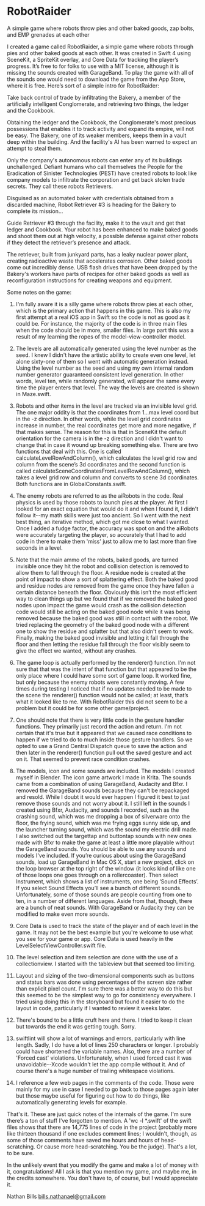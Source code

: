 # RobotRaider
A simple game where robots throw pies and other baked goods, zap bolts, and EMP grenades at each other

I created a game called RobotRaider, a simple game where robots through pies and other baked goods at each other.  It was created in Swift 4 using SceneKit, a SpriteKit overlay, and Core Data for tracking the player’s progress.  It’s free to for folks to use with a MIT license, although it is missing the sounds created with GarageBand.  To play the game with all of the sounds one would need to download the game from the App Store, where it is free.  Here’s sort of a simple intro for RobotRaider:

Take back control of trade by infiltrating the Bakery, a member of the artificially intelligent Conglomerate, and retrieving two things, the ledger and the Cookbook.

Obtaining the ledger and the Cookbook, the Conglomerate's most precious possessions that enables it to track activity and expand its empire, will not be easy.  The Bakery, one of its weaker members, keeps them in a vault deep within the building.  And the facility's AI has been warned to expect an attempt to steal them.

Only the company's autonomous robots can enter any of its buildings unchallenged.  Defiant humans who call themselves the People for the Eradication of Sinister Technologies (PEST) have created robots to look like company models to infiltrate the corporation and get back stolen trade secrets.  They call these robots Retrievers.

Disguised as an automated baker with credentials obtained from a discarded machine, Robot Retriever #3 is heading for the Bakery to complete its mission...

Guide Retriever #3 through the facility, make it to the vault and get that ledger and Cookbook.  Your robot has been enhanced to make baked goods and shoot them out at high velocity,  a possible defense against other robots if they detect the retriever’s presence and attack.

The retriever, built from junkyard parts, has a leaky nuclear power plant, creating radioactive waste that accelerates corrosion.  Other baked goods come out incredibly dense.  USB flash drives that have been dropped by the Bakery's workers have parts of recipes for other baked goods as well as reconfiguration instructions for creating weapons and equipment.

Some notes on the game:

1) I'm fully aware it is a silly game where robots throw pies at each other, which is the primary action that happens in this game.  This is also my first attempt at a real iOS app in Swift so the code is not as good as it could be.  For instance, the majority of the code is in three main files when the code should be in more, smaller files.  In large part this was a result of my learning the ropes of the model-view-controller model.

2) The levels are all automatically generated using the level number as the seed.  I knew I didn't have the artistic ability to create even one level, let alone sixty-one of them so I went with automatic generation instead.  Using the level number as the seed and using my own internal random number generator guaranteed consistent level generation.  In other words, level ten, while randomly generated, will appear the same every time the player enters that level.  The way the levels are created is shown in Maze.swift.

3) Robots and other items in the level are tracked via an invisible level grid.  The one major oddity is that the coordinates from 1...max level coord but in the -z direction.  In other words, while the level grid coordinates increase in number, the real coordinates get more and more negative, if that makes sense.  The reason for this is that in SceneKit the default orientation for the camera is in the -z direction and I didn't want to change that in case it wound up breaking something else.  There are two functions that deal with this.  One is called calculateLevelRowAndColumn(), which calculates the level grid row and column from the scene’s 3d coordinates and the second function is called calculateSceneCoordinatesFromLevelRowAndColumn(), which takes a level grid row and column and converts to scene 3d coordinates.  Both functions are in GlobalConstants.swift.

4) The enemy robots are referred to as the aiRobots in the code.  Real physics is used by those robots to launch pies at the player.  At first I looked for an exact equation that would do it and when I found it, I didn't follow it--my math skills were just too ancient.  So I went with the next best thing, an iterative method, which got me close to what I wanted.  Once I added a fudge factor, the accuracy was spot on and the aiRobots were accurately targeting the player, so accurately that I had to add code in there to make them 'miss' just to allow me to last more than five seconds in a level.

5) Note that the main ammo of the robots, baked goods, are turned invisible once they hit the robot and collision detection is removed to allow them to fall through the floor.  A residue node is created at the point of impact to show a sort of splattering effect.  Both the baked good and residue nodes are removed from the game once they have fallen a certain distance beneath the floor.  Obviously this isn’t the most efficient way to clean things up but we found that if we removed the baked good nodes upon impact the game would crash as the collision detection code would still be acting on the baked good node while it was being removed because the baked good was still in contact with the robot.  We tried replacing the geometry of the baked good node with a different one to show the residue and splatter but that also didn't seem to work.  Finally, making the baked good invisible and letting it fall through the floor and then letting the residue fall through the floor visibly seem to give the effect we wanted, without any crashes.

6) The game loop is actually performed by the renderer() function.  I'm not sure that that was the intent of that function but that appeared to be the only place where I could have some sort of game loop.  It worked fine, but only because the enemy robots were constantly moving.  A few times during testing I noticed that if no updates needed to be made to the scene the renderer() function would not be called; at least, that’s what it looked like to me.  With RobotRaider this did not seem to be a problem but it could be for some other game/project.

7) One should note that there is very little code in the gesture handler functions.  They primarily just record the action and return.  I'm not certain that it's true but it appeared that we caused race conditions to happen if we tried to do to much inside those gesture handlers.  So we opted to use a Grand Central Dispatch queue to save the action and then later in the renderer() function pull out the saved gesture and act on it.  That seemed to prevent race condition crashes.

8) The models, icon and some sounds are included.  The models I created myself in Blender.  The icon game artwork I made in Krita.  The sounds came from a combination of using GarageBand, Audacity and Bfxr.  I removed the GarageBand sounds because they can't be repackaged and resold.  While I doubt it would ever happen I figured it best to just remove those sounds and not worry about it.  I still left in the sounds I created using Bfxr, Audacity, and sounds I recorded, such as the crashing sound, which was me dropping a box of silverware onto the floor, the frying sound, which was me frying eggs sunny side up, and the launcher turning sound, which was the sound my electric drill made.  I also switched out the targettap and buttontap sounds with new ones made with Bfxr to make the game at least a little more playable without the GarageBand sounds.  You should be able to use any sounds and models I've included.  If you’re curious about using the GarageBand sounds, load up GarageBand in Mac OS X, start a new project, click on the loop browser at the top right of the window (it looks kind of like one of those loops one goes through on a rollercoaster).  Then select Instrument, which shows a list of instruments, one being ‘Sound Effects’.  If you select Sound Effects you’ll see a bunch of different sounds.  Unfortunately, some of those sounds are people counting from one to ten, in a number of different languages.  Aside from that, though, there are a bunch of neat sounds.  With GarageBand or Audacity they can be modified to make even more sounds.  

9) Core Data is used to track the state of the player and of each level in the game.  It may not be the best example but you're welcome to use what you see for your game or app.  Core Data is used heavily in the LevelSelectViewController.swift file.

10) The level selection and item selection are done with the use of a collectionview.  I started with the tableview but that seemed too limiting.  

11) Layout and sizing of the two-dimensional components such as buttons and status bars was done using percentages of the screen size rather than explicit pixel count.  I'm sure there was a better way to do this but this seemed to be the simplest way to go for consistency everywhere.  I tried using doing this in the storyboard but found it easier to do the layout in code, particularly if I wanted to review it weeks later.

12) There's bound to be a little cruft here and there.  I tried to keep it clean but towards the end it was getting tough.  Sorry.

13) swiftlint will show a lot of warnings and errors, particularly with line length.  Sadly, I do have a lot of lines 250 characters or longer.  I probably could have shortened the variable names.  Also, there are a number of 'Forced cast' violations.  Unfortunately, when I used forced cast it was unavoidable--Xcode wouldn't let the app compile without it.  And of course there's a huge number of trailing whitespace violations.  

14) I reference a few web pages in the comments of the code.  Those were mainly for my use in case I needed to go back to those pages again later but those maybe useful for figuring out how to do things, like automatically generating levels for example.

That's it.  These are just quick notes of the internals of the game.  I'm sure there’s a ton of stuff I've forgotten to mention.  A 'wc -l *.swift' of the swift files shows that there are 14,775 lines of code in the project (probably more like thirteen thousand if one excludes comment lines; I wouldn't, though, as some of those comments have saved me hours and hours of head-scratching.  Or cause more head-scratching.  You be the judge).  That's a lot, to be sure.  

In the unlikely event that you modify the game and make a lot of money with it, congratulations!  All I ask is that you mention my game, and maybe me, in the credits somewhere.  You don't have to, of course, but I would appreciate it.

Nathan Bills
bills.nathanael@gmail.com 

